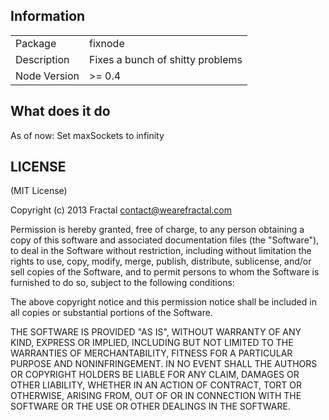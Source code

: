 ## Information

<table>
<tr> 
<td>Package</td><td>fixnode</td>
</tr>
<tr>
<td>Description</td>
<td>Fixes a bunch of shitty problems</td>
</tr>
<tr>
<td>Node Version</td>
<td>>= 0.4</td>
</tr>
</table>

## What does it do

As of now: Set maxSockets to infinity

## LICENSE

(MIT License)

Copyright (c) 2013 Fractal <contact@wearefractal.com>

Permission is hereby granted, free of charge, to any person obtaining
a copy of this software and associated documentation files (the
"Software"), to deal in the Software without restriction, including
without limitation the rights to use, copy, modify, merge, publish,
distribute, sublicense, and/or sell copies of the Software, and to
permit persons to whom the Software is furnished to do so, subject to
the following conditions:

The above copyright notice and this permission notice shall be
included in all copies or substantial portions of the Software.

THE SOFTWARE IS PROVIDED "AS IS", WITHOUT WARRANTY OF ANY KIND,
EXPRESS OR IMPLIED, INCLUDING BUT NOT LIMITED TO THE WARRANTIES OF
MERCHANTABILITY, FITNESS FOR A PARTICULAR PURPOSE AND
NONINFRINGEMENT. IN NO EVENT SHALL THE AUTHORS OR COPYRIGHT HOLDERS BE
LIABLE FOR ANY CLAIM, DAMAGES OR OTHER LIABILITY, WHETHER IN AN ACTION
OF CONTRACT, TORT OR OTHERWISE, ARISING FROM, OUT OF OR IN CONNECTION
WITH THE SOFTWARE OR THE USE OR OTHER DEALINGS IN THE SOFTWARE.
